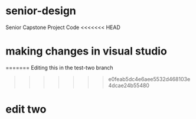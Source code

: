 # senior-design
Senior Capstone Project Code
<<<<<<< HEAD
# making changes in visual studio
=======
Editing this in the test-two branch
>>>>>>> e0feab5dc4e6aee5532d468103e4dcae24b55480
# edit two